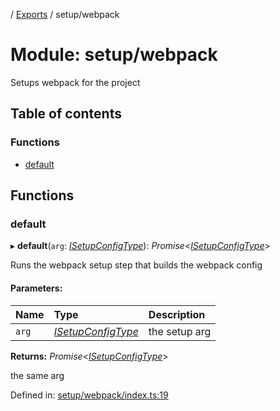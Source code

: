 [](../README.md) / [Exports](../modules.md) / setup/webpack

# Module: setup/webpack

Setups webpack for the project

## Table of contents

### Functions

- [default](setup_webpack.md#default)

## Functions

### default

▸ **default**(`arg`: [*ISetupConfigType*](../interfaces/setup.isetupconfigtype.md)): *Promise*<[*ISetupConfigType*](../interfaces/setup.isetupconfigtype.md)\>

Runs the webpack setup step that builds the webpack config

#### Parameters:

Name | Type | Description |
:------ | :------ | :------ |
`arg` | [*ISetupConfigType*](../interfaces/setup.isetupconfigtype.md) | the setup arg   |

**Returns:** *Promise*<[*ISetupConfigType*](../interfaces/setup.isetupconfigtype.md)\>

the same arg

Defined in: [setup/webpack/index.ts:19](https://github.com/onzag/itemize/blob/11a98dec/setup/webpack/index.ts#L19)
